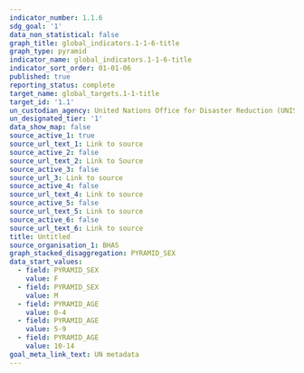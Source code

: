 ```yaml
---
indicator_number: 1.1.6
sdg_goal: '1'
data_non_statistical: false
graph_title: global_indicators.1-1-6-title
graph_type: pyramid
indicator_name: global_indicators.1-1-6-title
indicator_sort_order: 01-01-06
published: true
reporting_status: complete
target_name: global_targets.1-1-title
target_id: '1.1'
un_custodian_agency: United Nations Office for Disaster Reduction (UNISDR)
un_designated_tier: '1'
data_show_map: false
source_active_1: true
source_url_text_1: Link to source
source_active_2: false
source_url_text_2: Link to Source
source_active_3: false
source_url_3: Link to source
source_active_4: false
source_url_text_4: Link to source
source_active_5: false
source_url_text_5: Link to source
source_active_6: false
source_url_text_6: Link to source
title: Untitled
source_organisation_1: BHAS
graph_stacked_disaggregation: PYRAMID_SEX
data_start_values:
  - field: PYRAMID_SEX
    value: F
  - field: PYRAMID_SEX
    value: M
  - field: PYRAMID_AGE
    value: 0-4
  - field: PYRAMID_AGE
    value: 5-9
  - field: PYRAMID_AGE
    value: 10-14
goal_meta_link_text: UN metadata
---
```

